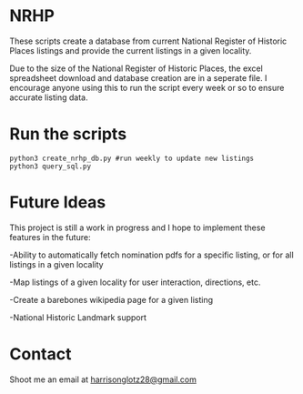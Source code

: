 # NRHP
These scripts create a database from current National Register of Historic Places listings and provide the current listings in a given locality.

Due to the size of the National Register of Historic Places, the excel spreadsheet download and database creation are in a seperate file. I encourage anyone using this to run the script every week or so to ensure accurate listing data.

# Run the scripts

```
python3 create_nrhp_db.py #run weekly to update new listings
python3 query_sql.py
```

# Future Ideas
This project is still a work in progress and I hope to implement these features in the future:

-Ability to automatically fetch nomination pdfs for a specific listing, or for all listings in a given locality

-Map listings of a given locality for user interaction, directions, etc.

-Create a barebones wikipedia page for a given listing

-National Historic Landmark support

# Contact
Shoot me an email at harrisonglotz28@gmail.com
